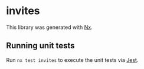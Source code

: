 # invites

This library was generated with [Nx](https://nx.dev).

## Running unit tests

Run `nx test invites` to execute the unit tests via [Jest](https://jestjs.io).
